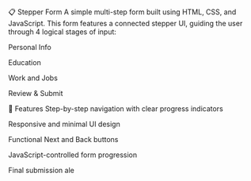 📋 Stepper Form
A simple multi-step form built using HTML, CSS, and JavaScript. This form features a connected stepper UI, guiding the user through 4 logical stages of input:

Personal Info

Education

Work and Jobs

Review & Submit

🚀 Features
Step-by-step navigation with clear progress indicators

Responsive and minimal UI design

Functional Next and Back buttons

JavaScript-controlled form progression

Final submission ale
